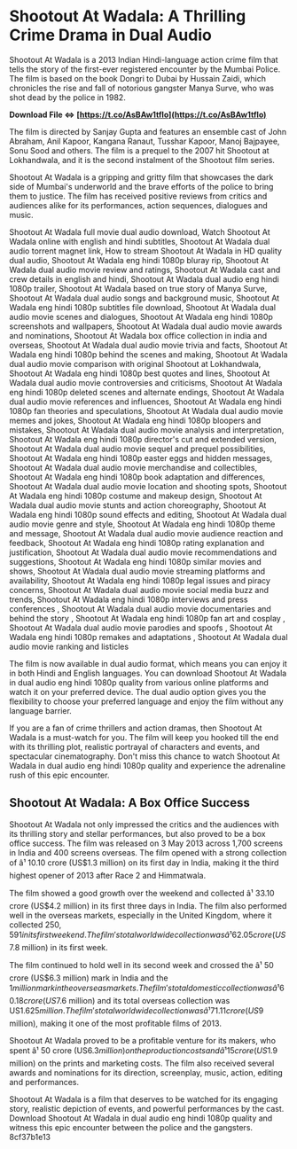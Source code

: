 
 
# Shootout At Wadala: A Thrilling Crime Drama in Dual Audio
 
Shootout At Wadala is a 2013 Indian Hindi-language action crime film that tells the story of the first-ever registered encounter by the Mumbai Police. The film is based on the book Dongri to Dubai by Hussain Zaidi, which chronicles the rise and fall of notorious gangster Manya Surve, who was shot dead by the police in 1982.
 
**Download File ⇔ [https://t.co/AsBAw1tfIo](https://t.co/AsBAw1tfIo)**


 
The film is directed by Sanjay Gupta and features an ensemble cast of John Abraham, Anil Kapoor, Kangana Ranaut, Tusshar Kapoor, Manoj Bajpayee, Sonu Sood and others. The film is a prequel to the 2007 hit Shootout at Lokhandwala, and it is the second instalment of the Shootout film series.
 
Shootout At Wadala is a gripping and gritty film that showcases the dark side of Mumbai's underworld and the brave efforts of the police to bring them to justice. The film has received positive reviews from critics and audiences alike for its performances, action sequences, dialogues and music.
 
Shootout At Wadala full movie dual audio download,  Watch Shootout At Wadala online with english and hindi subtitles,  Shootout At Wadala dual audio torrent magnet link,  How to stream Shootout At Wadala in HD quality dual audio,  Shootout At Wadala eng hindi 1080p bluray rip,  Shootout At Wadala dual audio movie review and ratings,  Shootout At Wadala cast and crew details in english and hindi,  Shootout At Wadala dual audio eng hindi 1080p trailer,  Shootout At Wadala based on true story of Manya Surve,  Shootout At Wadala dual audio songs and background music,  Shootout At Wadala eng hindi 1080p subtitles file download,  Shootout At Wadala dual audio movie scenes and dialogues,  Shootout At Wadala eng hindi 1080p screenshots and wallpapers,  Shootout At Wadala dual audio movie awards and nominations,  Shootout At Wadala box office collection in india and overseas,  Shootout At Wadala dual audio movie trivia and facts,  Shootout At Wadala eng hindi 1080p behind the scenes and making,  Shootout At Wadala dual audio movie comparison with original Shootout at Lokhandwala,  Shootout At Wadala eng hindi 1080p best quotes and lines,  Shootout At Wadala dual audio movie controversies and criticisms,  Shootout At Wadala eng hindi 1080p deleted scenes and alternate endings,  Shootout At Wadala dual audio movie references and influences,  Shootout At Wadala eng hindi 1080p fan theories and speculations,  Shootout At Wadala dual audio movie memes and jokes,  Shootout At Wadala eng hindi 1080p bloopers and mistakes,  Shootout At Wadala dual audio movie analysis and interpretation,  Shootout At Wadala eng hindi 1080p director's cut and extended version,  Shootout At Wadala dual audio movie sequel and prequel possibilities,  Shootout At Wadala eng hindi 1080p easter eggs and hidden messages,  Shootout At Wadala dual audio movie merchandise and collectibles,  Shootout At Wadala eng hindi 1080p book adaptation and differences,  Shootout At Wadala dual audio movie location and shooting spots,  Shootout At Wadala eng hindi 1080p costume and makeup design,  Shootout At Wadala dual audio movie stunts and action choreography,  Shootout At Wadala eng hindi 1080p sound effects and editing,  Shootout At Wadala dual audio movie genre and style,  Shootout At Wadala eng hindi 1080p theme and message,  Shootout At Wadala dual audio movie audience reaction and feedback,  Shootout At Wadala eng hindi 1080p rating explanation and justification,  Shootout At Wadala dual audio movie recommendations and suggestions,  Shootout At Wadala eng hindi 1080p similar movies and shows,  Shootout At Wadala dual audio movie streaming platforms and availability,  Shootout At Wadala eng hindi 1080p legal issues and piracy concerns,  Shootout At Wadala dual audio movie social media buzz and trends,  Shootout At Wadala eng hindi 1080p interviews and press conferences ,  Shootout At Wadala dual audio movie documentaries and behind the story ,  Shootout At Wadala eng hindi 1080p fan art and cosplay ,  Shootout At Wadala dual audio movie parodies and spoofs ,  Shootout At Wadala eng hindi 1080p remakes and adaptations ,  Shootout At Wadala dual audio movie ranking and listicles
 
The film is now available in dual audio format, which means you can enjoy it in both Hindi and English languages. You can download Shootout At Wadala in dual audio eng hindi 1080p quality from various online platforms and watch it on your preferred device. The dual audio option gives you the flexibility to choose your preferred language and enjoy the film without any language barrier.
 
If you are a fan of crime thrillers and action dramas, then Shootout At Wadala is a must-watch for you. The film will keep you hooked till the end with its thrilling plot, realistic portrayal of characters and events, and spectacular cinematography. Don't miss this chance to watch Shootout At Wadala in dual audio eng hindi 1080p quality and experience the adrenaline rush of this epic encounter.
  
## Shootout At Wadala: A Box Office Success
 
Shootout At Wadala not only impressed the critics and the audiences with its thrilling story and stellar performances, but also proved to be a box office success. The film was released on 3 May 2013 across 1,700 screens in India and 400 screens overseas. The film opened with a strong collection of â¹ 10.10 crore (US$1.3 million) on its first day in India, making it the third highest opener of 2013 after Race 2 and Himmatwala.
 
The film showed a good growth over the weekend and collected â¹ 33.10 crore (US$4.2 million) in its first three days in India. The film also performed well in the overseas markets, especially in the United Kingdom, where it collected $250,591 in its first weekend. The film's total worldwide collection was â¹ 62.05 crore (US$7.8 million) in its first week.
 
The film continued to hold well in its second week and crossed the â¹ 50 crore (US$6.3 million) mark in India and the $1 million mark in the overseas markets. The film's total domestic collection was â¹ 60.18 crore (US$7.6 million) and its total overseas collection was US$1.625 million. The film's total worldwide collection was â¹ 71.11 crore (US$9 million), making it one of the most profitable films of 2013.
 
Shootout At Wadala proved to be a profitable venture for its makers, who spent â¹ 50 crore (US$6.3 million) on the production costs and â¹ 15 crore (US$1.9 million) on the prints and marketing costs. The film also received several awards and nominations for its direction, screenplay, music, action, editing and performances.
 
Shootout At Wadala is a film that deserves to be watched for its engaging story, realistic depiction of events, and powerful performances by the cast. Download Shootout At Wadala in dual audio eng hindi 1080p quality and witness this epic encounter between the police and the gangsters.
 8cf37b1e13
 
